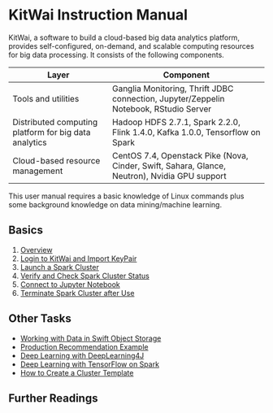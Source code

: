 # KitWai Instruction Manual

KitWai, a software to build a cloud-based big data analytics platform, provides self-configured, on-demand, and scalable computing resources for big data processing. It consists of the following components.

| Layer | Component |
|----|----|
| Tools and utilities | Ganglia Monitoring, Thrift JDBC connection, Jupyter/Zeppelin Notebook, RStudio Server |
| Distributed computing platform for big data analytics | Hadoop HDFS 2.7.1, Spark 2.2.0, Flink 1.4.0, Kafka 1.0.0, Tensorflow on Spark|
| Cloud-based resource management  | CentOS 7.4, Openstack Pike (Nova, Cinder, Swift, Sahara, Glance, Neutron), Nvidia GPU support |

This user manual requires a basic knowledge of Linux commands plus some background knowledge on data mining/machine learning.

## Basics
1. [Overview](overview.md)
2. [Login to KitWai and Import KeyPair](login/login.md)
3. [Launch a Spark Cluster](launchcluster/launchcluster.md)
4. [Verify and Check Spark Cluster Status](status/status.md)
5. [Connect to Jupyter Notebook](jupyter/jupyter.md)
6. [Terminate Spark Cluster after Use](terminate/terminate.md)

## Other Tasks
- [Working with Data in Swift Object Storage](swift/swift.md)
- [Production Recommendation Example](als/als.md)
- [Deep Learning with DeepLearning4J](dl4j/dl4j.md)
- [Deep Learning with TensorFlow on Spark](tensorflow_on_spark/tensorflow_on_spark.md)
- [How to Create a Cluster Template](create_template/create_template.md)

## Further Readings
